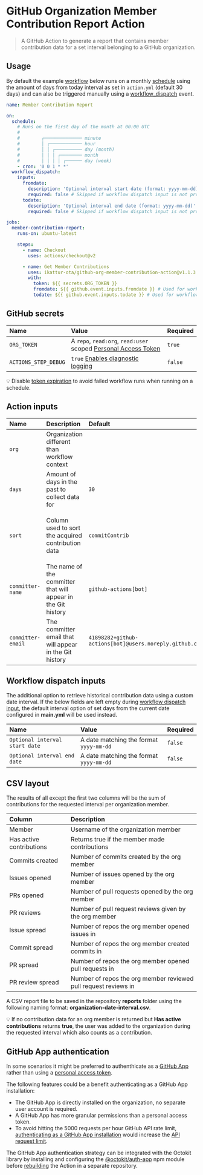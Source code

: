 # GitHub Organization Member Contribution Report Action

> A GitHub Action to generate a report that contains member contribution data for a set interval belonging to a GitHub organization.

## Usage

By default the example [workflow](https://docs.github.com/en/actions/reference/workflow-syntax-for-github-actions) below runs on a monthly [schedule](https://docs.github.com/en/actions/reference/events-that-trigger-workflows#scheduled-events) using the amount of days from today interval as set in `action.yml` (default 30 days) and can also be triggered manually using a [workflow_dispatch](https://docs.github.com/en/actions/reference/events-that-trigger-workflows#manual-events) event.

```yml
name: Member Contribution Report

on:
  schedule:
    # Runs on the first day of the month at 00:00 UTC
    #
    #        ┌────────────── minute
    #        │ ┌──────────── hour
    #        │ │ ┌────────── day (month)
    #        │ │ │ ┌──────── month
    #        │ │ │ │ ┌────── day (week)
    - cron: '0 0 1 * *'
  workflow_dispatch:
    inputs:
      fromdate:
        description: 'Optional interval start date (format: yyyy-mm-dd)'
        required: false # Skipped if workflow dispatch input is not provided
      todate:
        description: 'Optional interval end date (format: yyyy-mm-dd)'
        required: false # Skipped if workflow dispatch input is not provided

jobs:
  member-contribution-report:
    runs-on: ubuntu-latest

    steps:
      - name: Checkout
        uses: actions/checkout@v2

      - name: Get Member Contributions
        uses: ikattur-ota/github-org-member-contribution-action@v1.1.3
        with:
          token: ${{ secrets.ORG_TOKEN }}
          fromdate: ${{ github.event.inputs.fromdate }} # Used for workflow dispatch input
          todate: ${{ github.event.inputs.todate }} # Used for workflow dispatch input
```

## GitHub secrets

| Name                 | Value                                                            | Required |
| :------------------- | :--------------------------------------------------------------- | :------- |
| `ORG_TOKEN`          | A `repo`, `read:org`, `read:user` scoped [Personal Access Token] | `true`   |
| `ACTIONS_STEP_DEBUG` | `true` [Enables diagnostic logging]                              | `false`  |

[personal access token]: https://github.com/settings/tokens/new?scopes=repo,read:org,read:user&description=Member+Contribution+Action 'Personal Access Token'
[enables diagnostic logging]: https://docs.github.com/en/actions/managing-workflow-runs/enabling-debug-logging#enabling-runner-diagnostic-logging 'Enabling runner diagnostic logging'

:bulb: Disable [token expiration](https://github.blog/changelog/2021-07-26-expiration-options-for-personal-access-tokens/) to avoid failed workflow runs when running on a schedule.

## Action inputs

| Name              | Description                                                   | Default                                                 | Options                                                                                                                                                                            | Required |
| :---------------- | :------------------------------------------------------------ | :------------------------------------------------------ | :--------------------------------------------------------------------------------------------------------------------------------------------------------------------------------- | :------- |
| `org`             | Organization different than workflow context                  |                                                         |                                                                                                                                                                                    | `false`  |
| `days`            | Amount of days in the past to collect data for                | `30`                                                    |                                                                                                                                                                                    | `false`  |
| `sort`            | Column used to sort the acquired contribution data            | `commitContrib`                                         | `activeContrib`, `commitContrib`, `issueContrib`, `prContrib`, `prreviewContrib`, `repoIssueContrib`, `repoCommitContrib`, `repoPullRequestContrib` `repoPullRequestReviewContrib` | `false`  |
| `committer-name`  | The name of the committer that will appear in the Git history | `github-actions[bot]`                                   |                                                                                                                                                                                    | `false`  |
| `committer-email` | The committer email that will appear in the Git history       | `41898282+github-actions[bot]@users.noreply.github.com` |                                                                                                                                                                                    | `false`  |

## Workflow dispatch inputs

The additional option to retrieve historical contribution data using a custom date interval.
If the below fields are left empty during [workflow dispatch input](https://github.blog/changelog/2020-07-06-github-actions-manual-triggers-with-workflow_dispatch/), the default interval option of set days from the current date configured in __main.yml__ will be used instead.

| Name                           | Value                                   | Required |
| :----------------------------- | :-------------------------------------- | :------- |
| `Optional interval start date` | A date matching the format `yyyy-mm-dd` | `false`  |
| `Optional interval end date`   | A date matching the format `yyyy-mm-dd` | `false`  |

## CSV layout

The results of all except the first two columns will be the sum of contributions for the requested interval per organization member.

| Column                   | Description                                                     |
| :----------------------- | :-------------------------------------------------------------- |
| Member                   | Username of the organization member                             |
| Has active contributions | Returns true if the member made contributions                   |
| Commits created          | Number of commits created by the org member                     |
| Issues opened            | Number of issues opened by the org member                       |
| PRs opened               | Number of pull requests opened by the org member                |
| PR reviews               | Number of pull request reviews given by the org member          |
| Issue spread             | Number of repos the org member opened issues in                 |
| Commit spread            | Number of repos the org member created commits in               |
| PR spread                | Number of repos the org member opened pull requests in          |
| PR review spread         | Number of repos the org member reviewed pull request reviews in |

A CSV report file to be saved in the repository __reports__ folder using the following naming format: __organization-date-interval.csv__.

:bulb: If no contribution data for an org member is returned but __Has active contributions__ returns __true__, the user was added to the organization during the requested interval which also counts as a contribution.

## GitHub App authentication

In some scenarios it might be preferred to authenthicate as a [GitHub App](https://docs.github.com/developers/apps/getting-started-with-apps/about-apps) rather than using a [personal access token](https://docs.github.com/authentication/keeping-your-account-and-data-secure/creating-a-personal-access-token).

The following features could be a benefit authenticating as a GitHub App installation:

- The GitHub App is directly installed on the organization, no separate user account is required.
- A GitHub App has more granular permissions than a personal access token.
- To avoid hitting the 5000 requests per hour GitHub API rate limit, [authenticating as a GitHub App installation](https://docs.github.com/developers/apps/building-github-apps/authenticating-with-github-apps#authenticating-as-an-installation) would increase the [API request limit](https://docs.github.com/developers/apps/building-github-apps/rate-limits-for-github-apps#github-enterprise-cloud-server-to-server-rate-limits).

The GitHub App authentication strategy can be integrated with the Octokit library by installing and configuring the [@octokit/auth-app](https://github.com/octokit/auth-app.js/#usage-with-octokit) npm module before [rebuilding](https://docs.github.com/actions/creating-actions/creating-a-javascript-action) the Action in a separate repository.